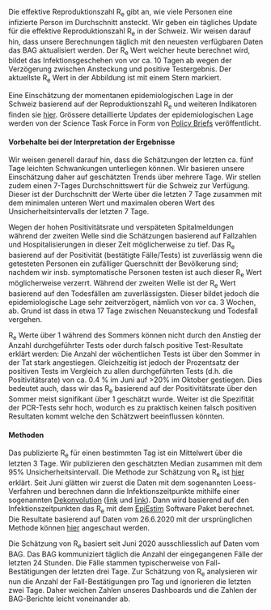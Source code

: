 Die effektive Reproduktionszahl R<sub>e</sub> gibt an, wie viele Personen eine infizierte Person im Durchschnitt ansteckt. Wir geben ein tägliches Update für die effektive Reproduktionszahl R<sub>e</sub> in der Schweiz. Wir weisen darauf hin, dass unsere Berechnungen täglich mit den neuesten verfügbaren Daten das BAG aktualisiert werden. Der R<sub>e</sub> Wert welcher heute berechnet wird, bildet das Infektionsgeschehen von vor ca. 10 Tagen ab wegen der Verzögerung zwischen Ansteckung und positive Testergebnis. Der aktuellste R<sub>e</sub> Wert in der Abbildung ist mit einem Stern markiert.

Eine Einschätzung der momentanen epidemiologischen Lage in der Schweiz basierend auf der Reproduktionszahl R<sub>e</sub> und weiteren Indikatoren finden sie [hier](https://sciencetaskforce.ch/news/). Grössere detaillierte Updates der epidemiologischen Lage werden von der Science Task Force in Form von [Policy Briefs](https://ncs-tf.ch/de/policy-briefs) veröffentlicht.

<h4>Vorbehalte bei der Interpretation der Ergebnisse </h4>

Wir weisen generell darauf hin, dass die Schätzungen der letzten ca. fünf Tage leichten Schwankungen unterliegen können. Wir basieren unsere Einschätzung daher auf geschätzten Trends über mehrere Tage. Wir stellen zudem einen 7-Tages Durchschnittswert für die Schweiz zur Verfügung. Dieser ist der Durchschnitt der Werte über die letzten 7 Tage zusammen mit dem minimalen unteren Wert und maximalen oberen Wert des Unsicherheitsintervalls der letzten 7 Tage.

Wegen der hohen Positivitätsrate und verspäteten Spitalmeldungen während der zweiten Welle sind die Schätzungen basierend auf Fallzahlen und Hospitalisierungen in dieser Zeit möglicherweise zu tief. Das R<sub>e</sub> basierend auf der Positivität (bestätigte Fälle/Tests) ist zuverlässig wenn die getesteten Personen ein zufälliger Querschnitt der Bevölkerung sind; nachdem wir insb. symptomatische Personen testen ist auch dieser R<sub>e</sub> Wert möglicherweise verzerrt. Während der zweiten Welle ist der R<sub>e</sub> Wert basierend auf den Todesfällen am zuverlässigsten. Dieser bildet jedoch die epidemiologische Lage sehr zeitverzögert, nämlich von vor ca. 3 Wochen, ab. Grund ist dass in etwa 17 Tage zwischen Neuansteckung und Todesfall vergehen.

R<sub>e</sub> Werte über 1 während des Sommers können nicht durch den Anstieg der Anzahl durchgeführter Tests oder durch falsch positive Test-Resultate erklärt werden: Die Anzahl der wöchentlichen Tests ist über den Sommer in der Tat stark angestiegen. Gleichzeitig ist jedoch der Prozentsatz der positiven Tests im Vergleich zu allen durchgeführten Tests (d.h. die Positivitätsrate) von ca. 0.4 % im Juni auf >20% im Oktober gestiegen. Dies bedeutet auch, dass wir das R<sub>e</sub> basierend auf der Positivitätsrate über den Sommer meist signifikant über 1 geschätzt wurde. Weiter ist die Spezifität der PCR-Tests sehr hoch, wodurch es zu praktisch keinen falsch positiven Resultaten kommt welche den Schätzwert beeinflussen könnten.

<h4>Methoden</h4>

Das publizierte R<sub>e</sub> für einen bestimmten Tag ist ein Mittelwert über die letzten 3 Tage. Wir publizieren den geschätzten Median zusammen mit dem 95% Unsicherheitsintervall. Die Methode zur Schätzung von R<sub>e</sub> ist [hier](https://www.medrxiv.org/content/10.1101/2020.11.26.20239368v1.article-info) erklärt. Seit Juni glätten wir zuerst die Daten mit dem sogenannten Loess-Verfahren und berechnen dann die Infektionszeitpunkte mithilfe einer sogenannten [Dekonvolution](https://www.pnas.org/content/106/51/21825) ([link](https://smw.ch/article/doi/smw.2020.20307) und [link](https://journals.plos.org/ploscompbiol/article/comments?id=10.1371/journal.pcbi.1008409)). Dann wird basierend auf den Infektionszeitpunkten das R<sub>e</sub> mit dem [EpiEstim](https://cran.r-project.org/web/packages/EpiEstim/index.html) Software Paket berechnet. Die Resultate basierend auf Daten vom 26.6.2020 mit der ursprünglichen Methode können [hier](https://smw.ch/article/doi/smw.2020.20271) angeschaut werden.

Die Schätzung von R<sub>e</sub> basiert seit Juni 2020 ausschliesslich auf Daten vom BAG. Das BAG kommuniziert täglich die Anzahl der eingegangenen Fälle der letzten 24 Stunden. Die Fälle stammen typischerweise von Fall-Bestätigungen der letzten drei Tage. Zur Schätzung von R<sub>e</sub> analysieren wir nun die Anzahl der Fall-Bestätigungen pro Tag und ignorieren die letzten zwei Tage. Daher weichen Zahlen unseres Dashboards und die Zahlen der BAG-Berichte leicht voneinander ab.

